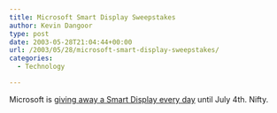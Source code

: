```yaml
---
title: Microsoft Smart Display Sweepstakes
author: Kevin Dangoor
type: post
date: 2003-05-28T21:04:44+00:00
url: /2003/05/28/microsoft-smart-display-sweepstakes/
categories:
  - Technology

---
```

Microsoft is [giving away a Smart Display every day][1] until July 4th. Nifty.

 [1]: http://smartdisplay.microsoftpromotions.com/splash.asp "Microsoft Smart Display Sweepstakes"